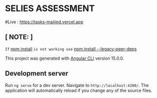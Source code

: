# SELIES ASSESSMENT

#Live : https://tasks-maijied.vercel.app

## [ NOTE: ]
`If` [npm install](https://stackoverflow.com/questions/66020820/npm-when-to-use-force-and-legacy-peer-deps) `is not working use` [npm install --legacy-peer-deps](https://stackoverflow.com/questions/66020820/npm-when-to-use-force-and-legacy-peer-deps)

This project was generated with [Angular CLI](https://github.com/angular/angular-cli) version 15.0.0.

## Development server

Run `ng serve` for a dev server. Navigate to `http://localhost:4200/`. The application will automatically reload if you change any of the source files.
